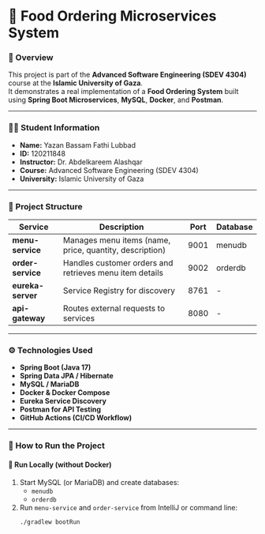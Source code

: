 # 🍕 Food Ordering Microservices System

### 📘 Overview
This project is part of the **Advanced Software Engineering (SDEV 4304)** course at the **Islamic University of Gaza**.  
It demonstrates a real implementation of a **Food Ordering System** built using **Spring Boot Microservices**, **MySQL**, **Docker**, and **Postman**.

---

### 👨‍💻 Student Information
- **Name:** Yazan Bassam Fathi Lubbad  
- **ID:** 120211848  
- **Instructor:** Dr. Abdelkareem Alashqar  
- **Course:** Advanced Software Engineering (SDEV 4304)  
- **University:** Islamic University of Gaza  

---

### 🧩 Project Structure
| Service | Description | Port | Database |
|----------|--------------|------|-----------|
| **menu-service** | Manages menu items (name, price, quantity, description) | 9001 | menudb |
| **order-service** | Handles customer orders and retrieves menu item details | 9002 | orderdb |
| **eureka-server** | Service Registry for discovery | 8761 | - |
| **api-gateway** | Routes external requests to services | 8080 | - |

---

### ⚙️ Technologies Used
- **Spring Boot (Java 17)**
- **Spring Data JPA / Hibernate**
- **MySQL / MariaDB**
- **Docker & Docker Compose**
- **Eureka Service Discovery**
- **Postman for API Testing**
- **GitHub Actions (CI/CD Workflow)**

---

### 🚀 How to Run the Project

#### 🧱 Run Locally (without Docker)
1. Start MySQL (or MariaDB) and create databases:  
   - `menudb`  
   - `orderdb`
2. Run `menu-service` and `order-service` from IntelliJ or command line:
   ```bash
   ./gradlew bootRun
